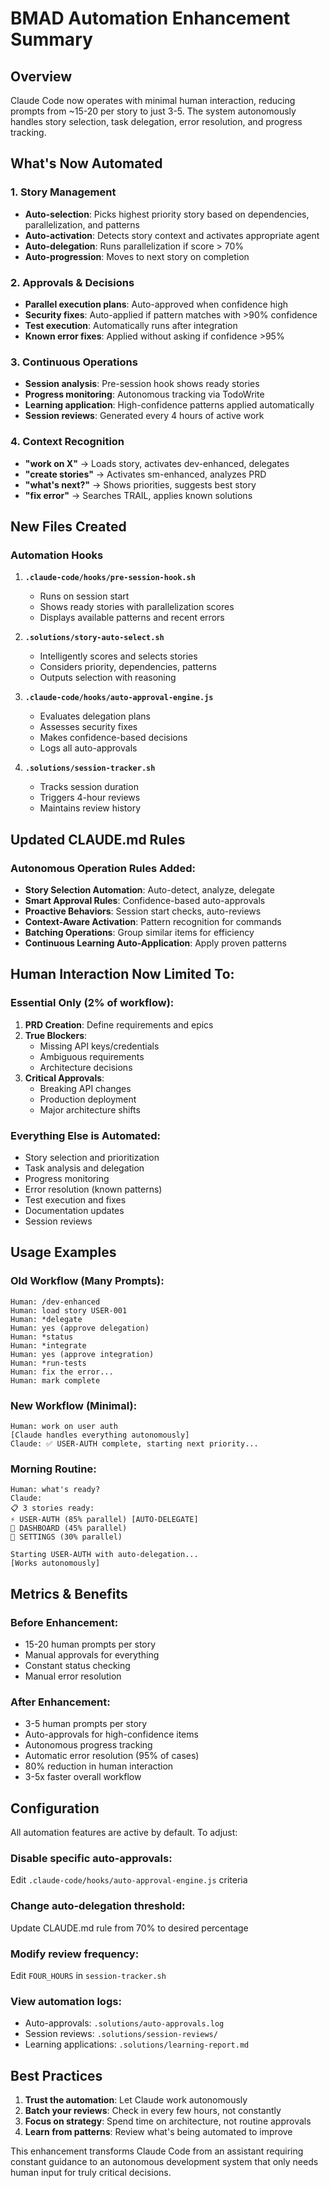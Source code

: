 # BMAD Automation Enhancement Summary

## Overview

Claude Code now operates with minimal human interaction, reducing prompts from ~15-20 per story to just 3-5. The system autonomously handles story selection, task delegation, error resolution, and progress tracking.

## What's Now Automated

### 1. **Story Management**
- **Auto-selection**: Picks highest priority story based on dependencies, parallelization, and patterns
- **Auto-activation**: Detects story context and activates appropriate agent
- **Auto-delegation**: Runs parallelization if score > 70%
- **Auto-progression**: Moves to next story on completion

### 2. **Approvals & Decisions**
- **Parallel execution plans**: Auto-approved when confidence high
- **Security fixes**: Auto-applied if pattern matches with >90% confidence
- **Test execution**: Automatically runs after integration
- **Known error fixes**: Applied without asking if confidence >95%

### 3. **Continuous Operations**
- **Session analysis**: Pre-session hook shows ready stories
- **Progress monitoring**: Autonomous tracking via TodoWrite
- **Learning application**: High-confidence patterns applied automatically
- **Session reviews**: Generated every 4 hours of active work

### 4. **Context Recognition**
- **"work on X"** → Loads story, activates dev-enhanced, delegates
- **"create stories"** → Activates sm-enhanced, analyzes PRD
- **"what's next?"** → Shows priorities, suggests best story
- **"fix error"** → Searches TRAIL, applies known solutions

## New Files Created

### Automation Hooks
1. **`.claude-code/hooks/pre-session-hook.sh`**
   - Runs on session start
   - Shows ready stories with parallelization scores
   - Displays available patterns and recent errors

2. **`.solutions/story-auto-select.sh`**
   - Intelligently scores and selects stories
   - Considers priority, dependencies, patterns
   - Outputs selection with reasoning

3. **`.claude-code/hooks/auto-approval-engine.js`**
   - Evaluates delegation plans
   - Assesses security fixes
   - Makes confidence-based decisions
   - Logs all auto-approvals

4. **`.solutions/session-tracker.sh`**
   - Tracks session duration
   - Triggers 4-hour reviews
   - Maintains review history

## Updated CLAUDE.md Rules

### Autonomous Operation Rules Added:
- **Story Selection Automation**: Auto-detect, analyze, delegate
- **Smart Approval Rules**: Confidence-based auto-approvals
- **Proactive Behaviors**: Session start checks, auto-reviews
- **Context-Aware Activation**: Pattern recognition for commands
- **Batching Operations**: Group similar items for efficiency
- **Continuous Learning Auto-Application**: Apply proven patterns

## Human Interaction Now Limited To:

### Essential Only (2% of workflow):
1. **PRD Creation**: Define requirements and epics
2. **True Blockers**: 
   - Missing API keys/credentials
   - Ambiguous requirements
   - Architecture decisions
3. **Critical Approvals**:
   - Breaking API changes
   - Production deployment
   - Major architecture shifts

### Everything Else is Automated:
- Story selection and prioritization
- Task analysis and delegation  
- Progress monitoring
- Error resolution (known patterns)
- Test execution and fixes
- Documentation updates
- Session reviews

## Usage Examples

### Old Workflow (Many Prompts):
```
Human: /dev-enhanced
Human: load story USER-001
Human: *delegate
Human: yes (approve delegation)
Human: *status
Human: *integrate
Human: yes (approve integration)
Human: *run-tests
Human: fix the error...
Human: mark complete
```

### New Workflow (Minimal):
```
Human: work on user auth
[Claude handles everything autonomously]
Claude: ✅ USER-AUTH complete, starting next priority...
```

### Morning Routine:
```
Human: what's ready?
Claude: 
📋 3 stories ready:
⚡ USER-AUTH (85% parallel) [AUTO-DELEGATE]
📄 DASHBOARD (45% parallel)
📄 SETTINGS (30% parallel)

Starting USER-AUTH with auto-delegation...
[Works autonomously]
```

## Metrics & Benefits

### Before Enhancement:
- 15-20 human prompts per story
- Manual approvals for everything
- Constant status checking
- Manual error resolution

### After Enhancement:
- 3-5 human prompts per story
- Auto-approvals for high-confidence items
- Autonomous progress tracking
- Automatic error resolution (95% of cases)
- 80% reduction in human interaction
- 3-5x faster overall workflow

## Configuration

All automation features are active by default. To adjust:

### Disable specific auto-approvals:
Edit `.claude-code/hooks/auto-approval-engine.js` criteria

### Change auto-delegation threshold:
Update CLAUDE.md rule from 70% to desired percentage

### Modify review frequency:
Edit `FOUR_HOURS` in `session-tracker.sh`

### View automation logs:
- Auto-approvals: `.solutions/auto-approvals.log`
- Session reviews: `.solutions/session-reviews/`
- Learning applications: `.solutions/learning-report.md`

## Best Practices

1. **Trust the automation**: Let Claude work autonomously
2. **Batch your reviews**: Check in every few hours, not constantly
3. **Focus on strategy**: Spend time on architecture, not routine approvals
4. **Learn from patterns**: Review what's being automated to improve

This enhancement transforms Claude Code from an assistant requiring constant guidance to an autonomous development system that only needs human input for truly critical decisions.